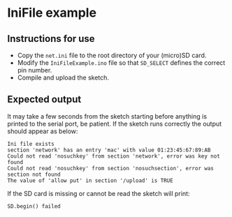 # IniFile example

## Instructions for use

  * Copy the `net.ini` file to the root directory of your (micro)SD card.
  * Modify the `IniFileExample.ino` file so that `SD_SELECT` defines
  the correct pin number.
  * Compile and upload the sketch. 


## Expected output

It may take a few seconds from the sketch starting before anything is
printed to the serial port, be patient. If the sketch runs correctly
the output should appear as below:


    Ini file exists
    section 'network' has an entry 'mac' with value 01:23:45:67:89:AB
    Could not read 'nosuchkey' from section 'network', error was key not found
    Could not read 'nosuchkey' from section 'nosuchsection', error was section not found
    The value of 'allow put' in section '/upload' is TRUE


If the SD card is missing or cannot be read the sketch will print:

    SD.begin() failed


